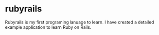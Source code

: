 # rubyrails
Rubyrails is my first programing lanuage to learn. I have created a detailed example application to learn Ruby on Rails.
